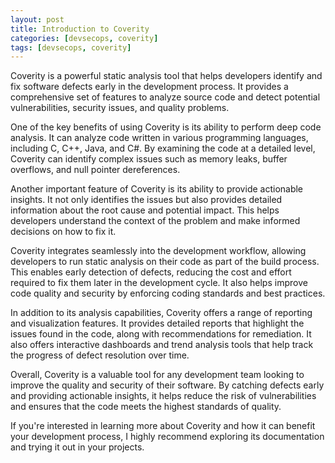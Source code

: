 ```yaml
---
layout: post
title: Introduction to Coverity
categories: [devsecops, coverity]
tags: [devsecops, coverity]
---
```


Coverity is a powerful static analysis tool that helps developers identify and fix software defects early in the development process. It provides a comprehensive set of features to analyze source code and detect potential vulnerabilities, security issues, and quality problems.

One of the key benefits of using Coverity is its ability to perform deep code analysis. It can analyze code written in various programming languages, including C, C++, Java, and C#. By examining the code at a detailed level, Coverity can identify complex issues such as memory leaks, buffer overflows, and null pointer dereferences.

Another important feature of Coverity is its ability to provide actionable insights. It not only identifies the issues but also provides detailed information about the root cause and potential impact. This helps developers understand the context of the problem and make informed decisions on how to fix it.

Coverity integrates seamlessly into the development workflow, allowing developers to run static analysis on their code as part of the build process. This enables early detection of defects, reducing the cost and effort required to fix them later in the development cycle. It also helps improve code quality and security by enforcing coding standards and best practices.

In addition to its analysis capabilities, Coverity offers a range of reporting and visualization features. It provides detailed reports that highlight the issues found in the code, along with recommendations for remediation. It also offers interactive dashboards and trend analysis tools that help track the progress of defect resolution over time.

Overall, Coverity is a valuable tool for any development team looking to improve the quality and security of their software. By catching defects early and providing actionable insights, it helps reduce the risk of vulnerabilities and ensures that the code meets the highest standards of quality.

If you're interested in learning more about Coverity and how it can benefit your development process, I highly recommend exploring its documentation and trying it out in your projects.